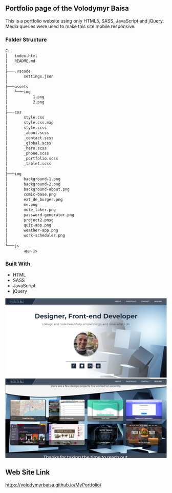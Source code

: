 ## Portfolio page of the Volodymyr Baisa

This is a portfolio website using only HTML5, SASS, JavaScript and jQuery. Media queries were used to make this site mobile responsive.

### Folder Structure

```
C:.
│   index.html
│   README.md
│
├───.vscode
│       settings.json
│
├───assets
│   └───img
│           1.png
│           2.png
│
├───css
│       style.css
│       style.css.map
│       style.scss
│       _about.scss
│       _contact.scss
│       _global.scss
│       _hero.scss
│       _phone.scss
│       _portfolio.scss
│       _tablet.scss
│
├───img
│       background-1.png
│       background-2.png
│       background-about.png
│       comic-base.png
│       eat_de_burger.png
│       me.png
│       note_taker.png
│       password-generator.png
│       project2.pnsg
│       quiz-app.png
│       weather-app.png
│       work-scheduler.png
│
└───js
        app.js
```

### Built With

-   HTML
-   SASS
-   JavaScript
-   jQuery

![Application Screenshot](assets/img/1.png)
![Application Screenshot](assets/img/2.png)

## Web Site Link

https://volodymyrbaisa.github.io/MyPortfolio/
